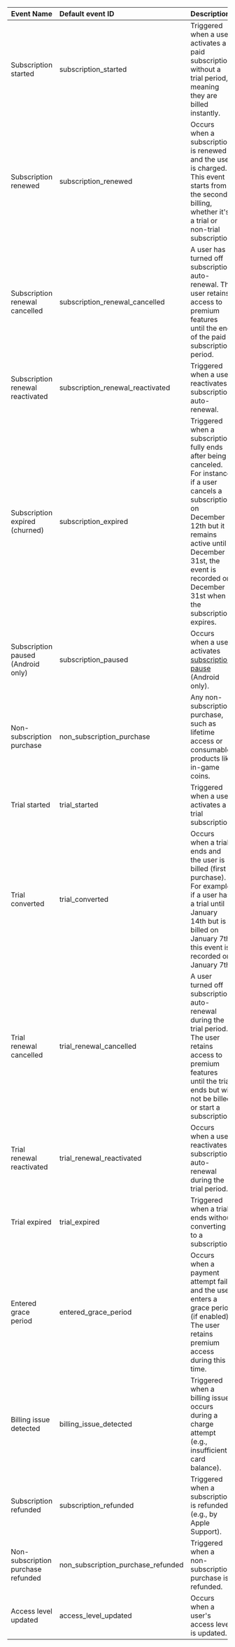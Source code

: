 

| Event Name                         | Default event ID                   | Description                                                  |
| ---------------------------------- | :--------------------------------- | :----------------------------------------------------------- |
| Subscription started               | subscription_started               | Triggered when a user activates a paid subscription without a trial period, meaning they are billed instantly. |
| Subscription renewed               | subscription_renewed               | Occurs when a subscription is renewed and the user is charged. This event starts from the second billing, whether it's a trial or non-trial subscription. |
| Subscription renewal cancelled     | subscription_renewal_cancelled     | A user has turned off subscription auto-renewal. The user retains access to premium features until the end of the paid subscription period. |
| Subscription renewal reactivated   | subscription_renewal_reactivated   | Triggered when a user reactivates subscription auto-renewal. |
| Subscription expired (churned)     | subscription_expired               | Triggered when a subscription fully ends after being canceled. For instance, if a user cancels a subscription on December 12th but it remains active until December 31st, the event is recorded on December 31st when the subscription expires. |
| Subscription paused (Android only) | subscription_paused                | Occurs when a user activates [subscription pause](https://developer.android.com/google/play/billing/subs#pause) (Android only). |
| Non-subscription purchase          | non_subscription_purchase          | Any non-subscription purchase, such as lifetime access or consumable products like in-game coins. |
| Trial started                      | trial_started                      | Triggered when a user activates a trial subscription.        |
| Trial converted                    | trial_converted                    | Occurs when a trial ends and the user is billed (first purchase). For example, if a user has a trial until January 14th but is billed on January 7th, this event is recorded on January 7th. |
| Trial renewal cancelled            | trial_renewal_cancelled            | A user turned off subscription auto-renewal during the trial period. The user retains access to premium features until the trial ends but will not be billed or start a subscription. |
| Trial renewal reactivated          | trial_renewal_reactivated          | Occurs when a user reactivates subscription auto-renewal during the trial period. |
| Trial expired                      | trial_expired                      | Triggered when a trial ends without converting to a subscription. |
| Entered grace period               | entered_grace_period               | Occurs when a payment attempt fails, and the user enters a grace period (if enabled). The user retains premium access during this time. |
| Billing issue detected             | billing_issue_detected             | Triggered when a billing issue occurs during a charge attempt (e.g., insufficient card balance). |
| Subscription refunded              | subscription_refunded              | Triggered when a subscription is refunded (e.g., by Apple Support). |
| Non-subscription purchase refunded | non_subscription_purchase_refunded | Triggered when a non-subscription purchase is refunded.      |
| Access level updated               | access_level_updated               | Occurs when a user's access level is updated.                |